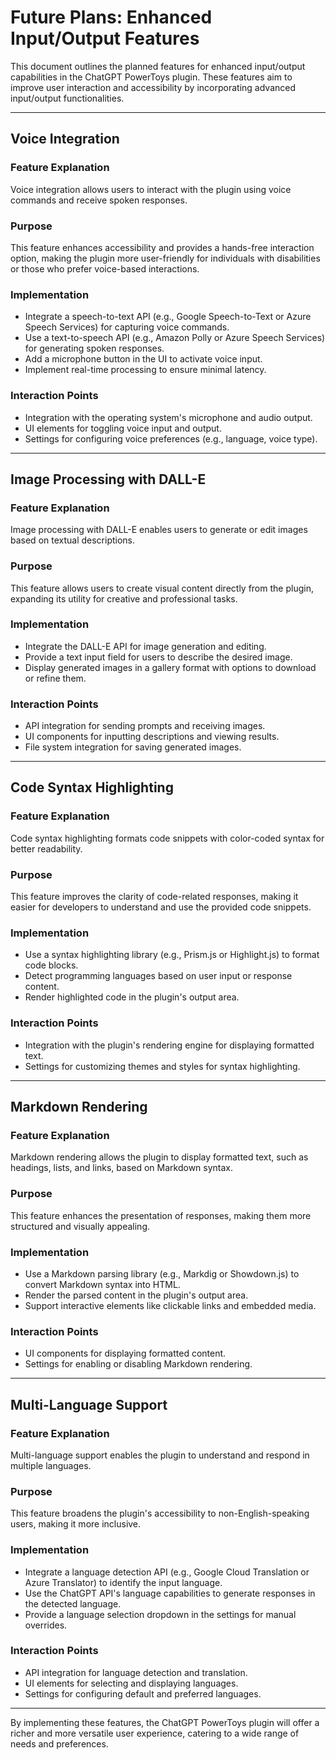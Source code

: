 # Future Plans: Enhanced Input/Output Features

This document outlines the planned features for enhanced input/output capabilities in the ChatGPT PowerToys plugin. These features aim to improve user interaction and accessibility by incorporating advanced input/output functionalities.

---

## Voice Integration

### Feature Explanation
Voice integration allows users to interact with the plugin using voice commands and receive spoken responses.

### Purpose
This feature enhances accessibility and provides a hands-free interaction option, making the plugin more user-friendly for individuals with disabilities or those who prefer voice-based interactions.

### Implementation
- Integrate a speech-to-text API (e.g., Google Speech-to-Text or Azure Speech Services) for capturing voice commands.
- Use a text-to-speech API (e.g., Amazon Polly or Azure Speech Services) for generating spoken responses.
- Add a microphone button in the UI to activate voice input.
- Implement real-time processing to ensure minimal latency.

### Interaction Points
- Integration with the operating system's microphone and audio output.
- UI elements for toggling voice input and output.
- Settings for configuring voice preferences (e.g., language, voice type).

---

## Image Processing with DALL-E

### Feature Explanation
Image processing with DALL-E enables users to generate or edit images based on textual descriptions.

### Purpose
This feature allows users to create visual content directly from the plugin, expanding its utility for creative and professional tasks.

### Implementation
- Integrate the DALL-E API for image generation and editing.
- Provide a text input field for users to describe the desired image.
- Display generated images in a gallery format with options to download or refine them.

### Interaction Points
- API integration for sending prompts and receiving images.
- UI components for inputting descriptions and viewing results.
- File system integration for saving generated images.

---

## Code Syntax Highlighting

### Feature Explanation
Code syntax highlighting formats code snippets with color-coded syntax for better readability.

### Purpose
This feature improves the clarity of code-related responses, making it easier for developers to understand and use the provided code snippets.

### Implementation
- Use a syntax highlighting library (e.g., Prism.js or Highlight.js) to format code blocks.
- Detect programming languages based on user input or response content.
- Render highlighted code in the plugin's output area.

### Interaction Points
- Integration with the plugin's rendering engine for displaying formatted text.
- Settings for customizing themes and styles for syntax highlighting.

---

## Markdown Rendering

### Feature Explanation
Markdown rendering allows the plugin to display formatted text, such as headings, lists, and links, based on Markdown syntax.

### Purpose
This feature enhances the presentation of responses, making them more structured and visually appealing.

### Implementation
- Use a Markdown parsing library (e.g., Markdig or Showdown.js) to convert Markdown syntax into HTML.
- Render the parsed content in the plugin's output area.
- Support interactive elements like clickable links and embedded media.

### Interaction Points
- UI components for displaying formatted content.
- Settings for enabling or disabling Markdown rendering.

---

## Multi-Language Support

### Feature Explanation
Multi-language support enables the plugin to understand and respond in multiple languages.

### Purpose
This feature broadens the plugin's accessibility to non-English-speaking users, making it more inclusive.

### Implementation
- Integrate a language detection API (e.g., Google Cloud Translation or Azure Translator) to identify the input language.
- Use the ChatGPT API's language capabilities to generate responses in the detected language.
- Provide a language selection dropdown in the settings for manual overrides.

### Interaction Points
- API integration for language detection and translation.
- UI elements for selecting and displaying languages.
- Settings for configuring default and preferred languages.

---

By implementing these features, the ChatGPT PowerToys plugin will offer a richer and more versatile user experience, catering to a wide range of needs and preferences.

